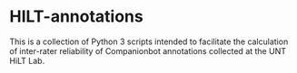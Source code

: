 # HILT-annotations

This is a collection of Python 3 scripts intended to facilitate the calculation of inter-rater reliability of Companionbot annotations collected at the UNT HiLT Lab.
